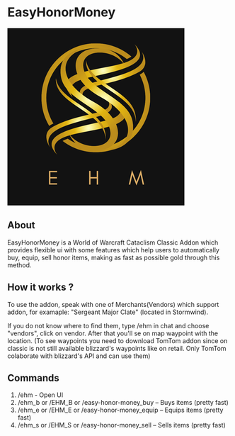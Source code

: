 # EasyHonorMoney

![EHM_LOGO](/Media/EHM_LOGO%20(400%20x%20400%20px).png)

## About

EasyHonorMoney is a World of Warcraft Cataclism Classic Addon which provides flexible ui with some features which help users to automatically buy, equip, sell honor items, making as fast as possible gold through this method.

## How it works ?

To use the addon, speak with one of Merchants(Vendors) which support addon, for examaple: "Sergeant Major Clate" (located in Stormwind).

If you do not know where to find them, type /ehm in chat and choose "vendors", click on vendor. After that you'll se on map waypoint with the location. (To see waypoints you need to download TomTom addon since on classic is not still available blizzard's waypoints like on retail. Only TomTom colaborate with blizzard's API and can use them)

## Commands
1. /ehm - Open UI
1. /ehm_b or /EHM_B or /easy-honor-money_buy – Buys items (pretty fast)
2. /ehm_e or /EHM_E or /easy-honor-money_equip – Equips items (pretty fast)
3. /ehm_s or /EHM_S or /easy-honor-money_sell – Sells items (pretty fast)